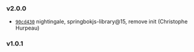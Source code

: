 ### v2.0.0

- [`90cd430`](https://github.com/alpjs/ibex/commit/90cd4302746552fcd170ad7519e8623423f2b62e) nightingale, springbokjs-library@15, remove init (Christophe Hurpeau)

### v1.0.1



